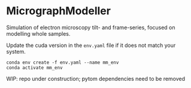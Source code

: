 # MicrographModeller
Simulation of electron microscopy tilt- and frame-series, focused on modelling whole samples.

Update the cuda version in the `env.yaml` file if it does not match your system.
```
conda env create -f env.yaml --name mm_env
conda activate mm_env
```

WIP: repo under construction; pytom dependencies need to be removed
